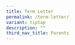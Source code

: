 ```yaml
---
title: Term Letter
permalink: /term-letter/
variant: tiptap
description: ""
third_nav_title: Parents
---
```

